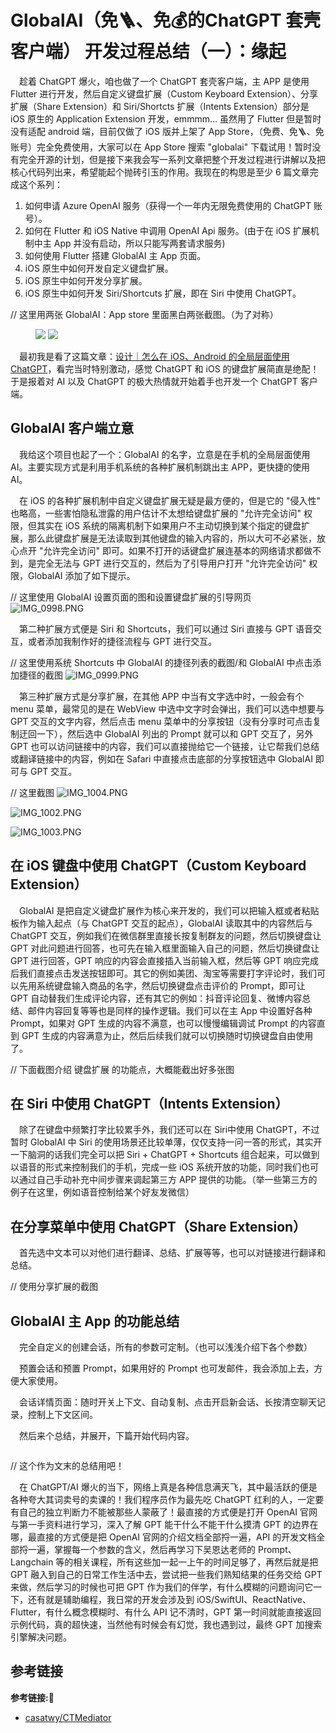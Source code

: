 # GlobalAI（免🪜、免💰的ChatGPT 套壳客户端） 开发过程总结（一）：缘起

&emsp;趁着 ChatGPT 爆火，咱也做了一个 ChatGPT 套壳客户端，主 APP 是使用 Flutter 进行开发，然后自定义键盘扩展（Custom Keyboard Extension）、分享扩展（Share Extension）和 Siri/Shortcts 扩展（Intents Extension）部分是 iOS 原生的 Application Extension 开发，emmmm... 虽然用了 Flutter 但是暂时没有适配 android 端，目前仅做了 iOS 版并上架了 App Store，（免费、免🪜、免账号）完全免费使用，大家可以在 App Store 搜索 "globalai" 下载试用！暂时没有完全开源的计划，但是接下来我会写一系列文章把整个开发过程进行讲解以及把核心代码列出来，希望能起个抛砖引玉的作用。我现在的构思是至少 6 篇文章完成这个系列：

1. 如何申请 Azure OpenAI 服务（获得一个一年内无限免费使用的 ChatGPT 账号）。
2. 如何在 Flutter 和 iOS Native 中调用 OpenAI Api 服务。(由于在 iOS 扩展机制中主 App 并没有启动，所以只能写两套请求服务)
3. 如何使用 Flutter 搭建 GlobalAI 主 App 页面。
4. iOS 原生中如何开发自定义键盘扩展。
5. iOS 原生中如何开发分享扩展。
6. iOS 原生中如何开发 Siri/Shortcuts 扩展，即在 Siri 中使用 ChatGPT。

// 这里用两张 GlobalAI：App store 里面黑白两张截图。（为了对称）

<figure class="half">
    <img src="https://p3-juejin.byteimg.com/tos-cn-i-k3u1fbpfcp/3b43d74db8ad4499bb25bc3d9462fe84~tplv-k3u1fbpfcp-watermark.image?">
    <img src="https://p3-juejin.byteimg.com/tos-cn-i-k3u1fbpfcp/3b43d74db8ad4499bb25bc3d9462fe84~tplv-k3u1fbpfcp-watermark.image?">
</figure>

&emsp;最初我是看了这篇文章：[设计｜怎么在 iOS、Android 的全局层面使用 ChatGPT](https://twitter.com/nishuang/status/1540256151375323137?s=46&t=2pmBCT9eqxZucsai-FwgdA)，看完当时特别激动，感觉 ChatGPT 和 iOS 的键盘扩展简直是绝配！于是报着对 AI 以及 ChatGPT 的极大热情就开始着手也开发一个 ChatGPT 客户端。

## GlobalAI 客户端立意

&emsp;我给这个项目也起了一个：GlobalAI 的名字，立意是在手机的全局层面使用 AI。主要实现方式是利用手机系统的各种扩展机制跳出主 APP，更快捷的使用 AI。

&emsp;在 iOS 的各种扩展机制中自定义键盘扩展无疑是最方便的，但是它的 "侵入性" 也略高，一些害怕隐私泄露的用户估计不太想给键盘扩展的 "允许完全访问" 权限，但其实在 iOS 系统的隔离机制下如果用户不主动切换到某个指定的键盘扩展，那么此键盘扩展是无法读取到其他键盘的输入内容的，所以大可不必紧张，放心点开 "允许完全访问" 即可。如果不打开的话键盘扩展连基本的网络请求都做不到，是完全无法与 GPT 进行交互的，然后为了引导用户打开 "允许完全访问" 权限，GlobalAI 添加了如下提示。

// 这里使用 GlobalAI 设置页面的图和设置键盘扩展的引导网页
![IMG_0998.PNG](https://p1-juejin.byteimg.com/tos-cn-i-k3u1fbpfcp/7f439279b9a543bfb4b72e6d3cd09c5f~tplv-k3u1fbpfcp-watermark.image?)

&emsp;第二种扩展方式便是 Siri 和 Shortcuts，我们可以通过 Siri 直接与 GPT 语音交互，或者添加我制作好的捷径流程与 GPT 进行交互。

// 这里使用系统 Shortcuts 中 GlobalAI 的捷径列表的截图/和 GlobalAI 中点击添加捷径的截图
![IMG_0999.PNG](https://p1-juejin.byteimg.com/tos-cn-i-k3u1fbpfcp/e228b4275ae9451aaaeba7cfb504eb01~tplv-k3u1fbpfcp-watermark.image?)

&emsp;第三种扩展方式是分享扩展，在其他 APP 中当有文字选中时，一般会有个 menu 菜单，最常见的是在 WebView 中选中文字时会弹出，我们可以选中想要与 GPT 交互的文字内容，然后点击 menu 菜单中的分享按钮（没有分享时可点击复制迂回一下），然后选中 GlobalAI 列出的 Prompt 就可以和 GPT 交互了，另外 GPT 也可以访问链接中的内容，我们可以直接抛给它一个链接，让它帮我们总结或翻译链接中的内容，例如在 Safari 中直接点击底部的分享按钮选中 GlobalAI 即可与 GPT 交互。

// 这里截图
![IMG_1004.PNG](https://p1-juejin.byteimg.com/tos-cn-i-k3u1fbpfcp/ae59790acdb044dd8d2e5a49cbd4efce~tplv-k3u1fbpfcp-watermark.image?)

![IMG_1002.PNG](https://p1-juejin.byteimg.com/tos-cn-i-k3u1fbpfcp/461acf243a204580a5f19e477c08df03~tplv-k3u1fbpfcp-watermark.image?)

![IMG_1003.PNG](https://p1-juejin.byteimg.com/tos-cn-i-k3u1fbpfcp/553b698903ad4d0d905eca80840affcd~tplv-k3u1fbpfcp-watermark.image?)

## 在 iOS 键盘中使用 ChatGPT（Custom Keyboard Extension）

&emsp;GlobalAI 是把自定义键盘扩展作为核心来开发的，我们可以把输入框或者粘贴板作为输入起点（与 ChatGPT 交互的起点），GlobalAI 读取其中的内容然后与 ChatGPT 交互，例如我们在微信群里直接长按复制群友的问题，然后切换键盘让 GPT 对此问题进行回答，也可先在输入框里面输入自己的问题，然后切换键盘让 GPT 进行回答，GPT 响应的内容会直接插入当前输入框，然后等 GPT 响应完成后我们直接点击发送按钮即可。其它的例如美团、淘宝等需要打字评论时，我们可以先用系统键盘输入商品的名字，然后切换键盘点击评价的 Prompt，即可让 GPT 自动替我们生成评论内容，还有其它的例如：抖音评论回复、微博内容总结、邮件内容回复等等也是同样的操作逻辑。我们可以在主 App 中设置好各种 Prompt，如果对 GPT 生成的内容不满意，也可以慢慢编辑调试 Prompt 的内容直到 GPT 生成的内容满意为止，然后后续我们就可以切换随时切换键盘自由使用了。

// 下面截图介绍 键盘扩展 的功能点，大概能截出好多张图

## 在 Siri 中使用 ChatGPT（Intents Extension）

&emsp;除了在键盘中频繁打字比较累手外，我们还可以在 Siri中使用 ChatGPT，不过暂时 GlobalAI 中 Siri 的使用场景还比较单薄，仅仅支持一问一答的形式，其实开一下脑洞的话我们完全可以把 Siri + ChatGPT + Shortcuts 组合起来，可以做到以语音的形式来控制我们的手机，完成一些 iOS 系统开放的功能，同时我们也可以通过自己手动补充中间步骤来调起第三方 APP 提供的功能。（举一些第三方的例子在这里，例如语音控制给某个好友发微信）


## 在分享菜单中使用 ChatGPT（Share Extension）


&emsp;首先选中文本可以对他们进行翻译、总结、扩展等等，也可以对链接进行翻译和总结。


// 使用分享扩展的截图


## GlobalAI 主 App 的功能总结

&emsp;完全自定义的创建会话，所有的参数可定制。（也可以浅浅介绍下各个参数）

&emsp;预置会话和预置 Prompt，如果用好的 Prompt 也可发邮件，我会添加上去，方便大家使用。

&emsp;会话详情页面：随时开关上下文、自动复制、点击开启新会话、长按清空聊天记录，控制上下文区间。


&emsp;然后来个总结，并展开，下篇开始代码内容。






```
```

// 这个作为文末的总结用吧！

&emsp;在 ChatGPT/AI 爆火的当下，网络上真是各种信息满天飞，其中最活跃的便是各种夸大其词卖号的卖课的！我们程序员作为最先吃 ChatGPT 红利的人，一定要有自己的独立判断力不能被那些人蒙蔽了！最直接的方式便是打开 OpenAI 官网与第一手资料进行学习，深入了解 GPT 能干什么不能干什么摸清 GPT 的边界在哪，最直接的方式便是把 OpenAI 官网的介绍文档全部捋一遍，API 的开发文档全部捋一遍，掌握每一个参数的含义，然后再学习下吴恩达老师的 Prompt、Langchain 等的相关课程，所有这些加一起一上午的时间足够了，再然后就是把 GPT 融入到自己的日常工作生活中去，尝试把一些我们熟知结果的任务交给 GPT 来做，然后学习的时候也可把 GPT 作为我们的伴学，有什么模糊的问题询问它一下，还有就是辅助编程，我日常的开发会涉及到 iOS/SwiftUI、ReactNative、Flutter，有什么概念模糊时、有什么 API 记不清时，GPT 第一时间就能直接返回示例代码，真的超快速，当然他有时候会有幻觉，我也遇到过，最终 GPT 加搜索引擎解决问题。  


## 参考链接
**参考链接:🔗**
+ [casatwy/CTMediator](https://github.com/casatwy/CTMediator)

